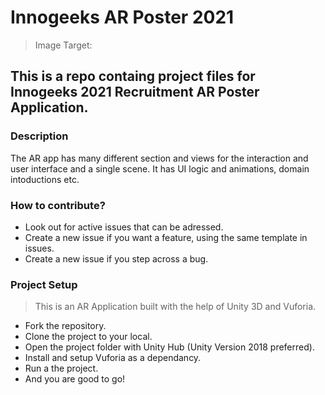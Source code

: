 # Innogeeks AR Poster 2021

>Image Target: 

## This is a repo containg project files for Innogeeks 2021 Recruitment AR Poster Application.

### Description
The AR app has many different section and views for the interaction and user interface and a single scene. It has UI logic and animations, domain intoductions etc.

### How to contribute?
- Look out for active issues that can be adressed.
- Create a new issue if you want a feature, using the same template in issues.
- Create a new issue if you step across a bug.

### Project Setup
>This is an AR Application built with the help of Unity 3D and Vuforia.

- Fork the repository.
- Clone the project to your local.
- Open the project folder with Unity Hub (Unity Version 2018 preferred).
- Install and setup Vuforia as a dependancy.
- Run a the project.
- And you are good to go!
